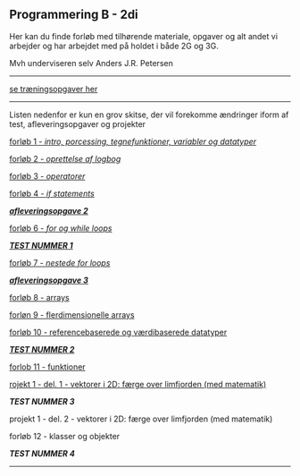 ## Programmering B - 2di

Her kan du finde forløb med tilhørende materiale, opgaver og alt andet vi arbejder og har arbejdet med på holdet i både 2G og 3G.

Mvh underviseren selv Anders J.R. Petersen

-----------------------------------

[se træningsopgaver her](opgaver/opgave1.md)

-----------------------------------

Listen nedenfor er kun en grov skitse, der vil forekomme ændringer iform af test, afleveringsopgaver og projekter

[forløb 1 - *intro, porcessing, tegnefunktioner, variabler og datatyper*](forlob1_intro/forlob1_intro.md)

[forløb 2 - *oprettelse af logbog*](forlob2_logbog/forlob2_logbog.md)

[forløb 3 - *operatorer*](forlob3_operators/forlob3_operators.md)

[forløb 4 - *if statements*](forlob4_if/forlob4.md)

[***afleveringsopgave 2***](aflevering2/aflevering2.md)

[forløb 6 - *for og while loops*](forlob6_loops_intro/forlob6.md)

[***TEST NUMMER 1***](test1/info_test1.md)

[forløb 7 - *nestede for loops*](forlob7_nested_for/forlob7.md)

[***afleveringsopgave 3***](aflevering3/aflevering3.md)

[forløb 8 - arrays](forlob8_1D_arrays/forlob8.md)

[forløn 9 - flerdimensionelle arrays](forlob9_2D_arrays/forlob9.md)

[forløb 10 - referencebaserede og værdibaserede datatyper](forlob10_referencer/forlob10.md)

[***TEST NUMMER 2***](test2/info_test2.md)

[forlob 11 - funktioner](forlob11_funktioner/forlob11.md)

[rojekt 1 - del. 1 - vektorer i 2D: færge over limfjorden (med matematik)](projekt1_feargen/projekt1.md)

***TEST NUMMER 3***

projekt 1 - del. 2 - vektorer i 2D: færge over limfjorden (med matematik)

forløb 12 - klasser og objekter

***TEST NUMMER 4***

-----------------------------------

